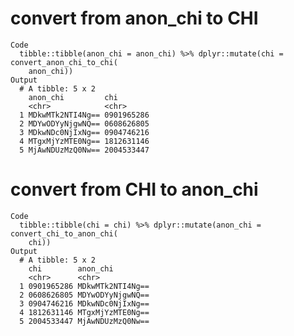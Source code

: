# convert from anon_chi to CHI

    Code
      tibble::tibble(anon_chi = anon_chi) %>% dplyr::mutate(chi = convert_anon_chi_to_chi(
        anon_chi))
    Output
      # A tibble: 5 x 2
        anon_chi         chi       
        <chr>            <chr>     
      1 MDkwMTk2NTI4Ng== 0901965286
      2 MDYwODYyNjgwNQ== 0608626805
      3 MDkwNDc0NjIxNg== 0904746216
      4 MTgxMjYzMTE0Ng== 1812631146
      5 MjAwNDUzMzQ0Nw== 2004533447

# convert from CHI to anon_chi

    Code
      tibble::tibble(chi = chi) %>% dplyr::mutate(anon_chi = convert_chi_to_anon_chi(
        chi))
    Output
      # A tibble: 5 x 2
        chi        anon_chi        
        <chr>      <chr>           
      1 0901965286 MDkwMTk2NTI4Ng==
      2 0608626805 MDYwODYyNjgwNQ==
      3 0904746216 MDkwNDc0NjIxNg==
      4 1812631146 MTgxMjYzMTE0Ng==
      5 2004533447 MjAwNDUzMzQ0Nw==

